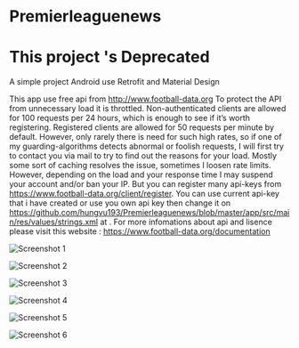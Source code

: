 # Premierleaguenews
# This project 's Deprecated
A simple project Android use Retrofit and Material Design

This app use free api from http://www.football-data.org
To protect the API from unnecessary load it is throttled. Non-authenticated clients are allowed for 100 requests per 24 hours,
which is enough to see if it’s worth registering. Registered clients are allowed for 50 requests per minute by default. 
However, only rarely there is need for such high rates, so if one of my guarding-algorithms detects abnormal or foolish requests,
I will first try to contact you via mail to try to find out the reasons for your load. Mostly some sort of caching resolves the issue, 
sometimes I loosen rate limits. However, depending on the load and your response time I may suspend your account and/or ban your IP.
But you can register many api-keys from https://www.football-data.org/client/register.
You can use current api-key that i have created or use you own api key then change it on https://github.com/hungvu193/Premierleaguenews/blob/master/app/src/main/res/values/strings.xml at .
For more infomations about api and lisence please visit this website : https://www.football-data.org/documentation


![Screenshot 1](https://i.imgur.com/NNee5km.png)

![Screenshot 2](https://i.imgur.com/wYeznEZ.png)

![Screenshot 3](https://i.imgur.com/ZSN4f7U.png)

![Screenshot 4](https://i.imgur.com/UTZnfck.png)

![Screenshot 5](https://i.imgur.com/xwd0DRm.png)

![Screenshot 6](https://i.imgur.com/QmBB6A9.png)

